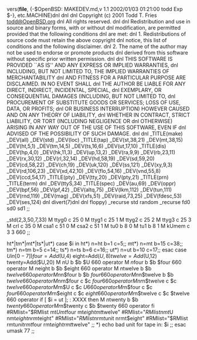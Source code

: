 vers(__file__,
	{-$OpenBSD: MAKEDEV.md,v 1.1 2002/01/03 01:21:00 todd Exp $-},
etc.MACHINE)dnl
dnl
dnl Copyright (c) 2001 Todd T. Fries <todd@OpenBSD.org>
dnl All rights reserved.
dnl
dnl Redistribution and use in source and binary forms, with or without
dnl modification, are permitted provided that the following conditions
dnl are met:
dnl 1. Redistributions of source code must retain the above copyright
dnl    notice, this list of conditions and the following disclaimer.
dnl 2. The name of the author may not be used to endorse or promote products
dnl    derived from this software without specific prior written permission.
dnl
dnl THIS SOFTWARE IS PROVIDED ``AS IS'' AND ANY EXPRESS OR IMPLIED WARRANTIES,
dnl INCLUDING, BUT NOT LIMITED TO, THE IMPLIED WARRANTIES OF MERCHANTABILITY
dnl AND FITNESS FOR A PARTICULAR PURPOSE ARE DISCLAIMED.  IN NO EVENT SHALL
dnl THE AUTHOR BE LIABLE FOR ANY DIRECT, INDIRECT, INCIDENTAL, SPECIAL,
dnl EXEMPLARY, OR CONSEQUENTIAL DAMAGES (INCLUDING, BUT NOT LIMITED TO,
dnl PROCUREMENT OF SUBSTITUTE GOODS OR SERVICES; LOSS OF USE, DATA, OR PROFITS;
dnl OR BUSINESS INTERRUPTION) HOWEVER CAUSED AND ON ANY THEORY OF LIABILITY,
dnl WHETHER IN CONTRACT, STRICT LIABILITY, OR TORT (INCLUDING NEGLIGENCE OR
dnl OTHERWISE) ARISING IN ANY WAY OUT OF THE USE OF THIS SOFTWARE, EVEN IF
dnl ADVISED OF THE POSSIBILITY OF SUCH DAMAGE.
dnl
dnl
_TITLE(make)
_DEV(all)
_DEV(std)
_DEV(loc)
_TITLE(tap)
_DEV(st,38,21)
_DEV(mt,38,15)
_DEV(ht,5,1)
_DEV(tm,14,5)
_DEV(ts,16,6)
_DEV(ut,17,10)
_TITLE(dis)
_DEV(hp,4,0)
_DEV(hk,11,3)
_DEV(up,13,2)
_DEV(ra,9,9)
_DEV(rb,23,11)
_DEV(rx,30,12)
_DEV(rl,32,14)
_DEV(hd,58,19)
_DEV(sd,59,20)
_DEV(cd,58,22)
_DEV(ch,19)
_DEV(uk,120)
_DEV(ss,121)
_DEV(xy,9,3)
_DEV(rd,106,23)
_DEV(xd,42,10)
_DEV(flo,54,16)
_DEV(vnd,55,8)
_DEV(ccd,54,17)
_TITLE(pty)
_DEV(tty,20)
_DEV(pty,21)
_TITLE(prn)
_TITLE(term)
dnl _DEV(ttyS,34)
_TITLE(spec)
_DEV(au,69)
_DEV(oppr)
_DEV(bpf,56)
_DEV(pf,42)
_DEV(altq,75)
_DEV(lkm,112)
_DEV(tun,111)
_DEV(rnd,119)
_DEV(mag)
_DEV(xfs,51)
_DEV(raid,73,25)
_DEV(fdesc,53)
_DEV(ses,124)
dnl
divert(7)dnl
dnl
floppy)
	_recurse std random
	_recurse fd0 sd0 sd1
	;;

_std(2,3,50,7,33)
	M ttyg0		c 25 0
	M ttyg1		c 25 1
	M ttyg2		c 25 2
	M ttyg3		c 25 3
	M crl		c 35 0
	M csa1		c 51 0
	M csa2		c 51 1
	M tu0		b 8 0
	M tu1		b 8 1
	M kUmem		c 3 3 660
	;;

ht*|tm*|mt*|ts*|ut*)
	case $i in
	ht*) n=ht b=1 c=5;;
	mt*) n=mt b=15 c=38;;
	tm*) n=tm b=5 c=14;;
	ts*) n=ts b=6 c=16;;
	ut*) n=ut b=10 c=17;;
	esac
	case $U in
	[0-7])
		four=Add($U,4) eight=Add($U,8)
		twelve=Add($U,12) twenty=Add($U,20)
		M $n$U		b $b $U	660 operator
		M $n$four	b $b $four	660 operator
		M $n$eight	b $b $eight	660 operator
		M $n$twelve	b $b $twelve	660 operator
		M n$n$four	b $b $four	660 operator
		M n$n$twelve	b $b $twelve	660 operator
		M nr$n$four	c $c $four	660 operator
		M nr$n$twelve	c $c $twelve	660 operator
		M r$n$U		c $c $U		660 operator
		M r$n$four	c $c $four	660 operator
		M r$n$eight	c $c $eight	660 operator
		M r$n$twelve	c $c $twelve	660 operator
		if [ $i = ut ]; : XXXX
		then
			M $n$twenty	b $b $twenty 660 operator
			M r$n$twenty	c $b $twenty 660 operator
		fi
		#RMlist="$RMlist mt$U mt$four mt$eight mt$twelve"
		#RMlist="$RMlist nmt$U nmt$eight nrmt$eight"
		#RMlist="$RMlist nrmt$unit nrmt$eight"
		#RMlist="$RMlist rmt$unit rmt$four rmt$eight rmt$twelve"
		;;
	*)
		echo bad unit for tape in: $i
		;;
	esac
	umask 77
	;;
